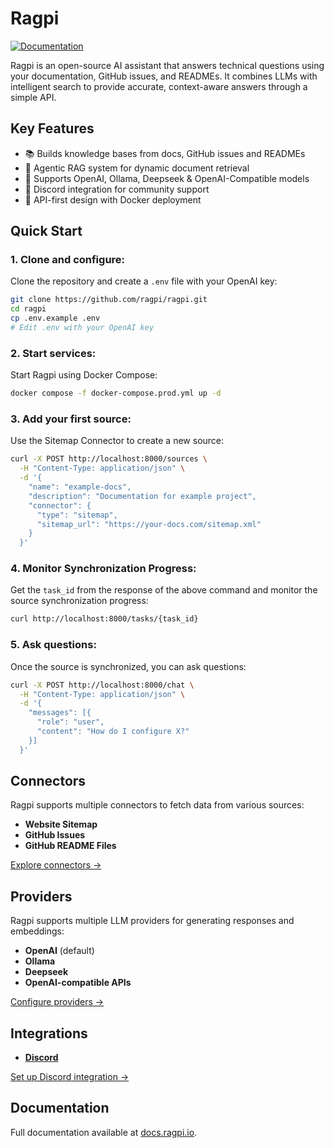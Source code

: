 # Ragpi

[![Documentation](https://img.shields.io/badge/docs-ragpi.io-blue)](https://docs.ragpi.io)

Ragpi is an open-source AI assistant that answers technical questions using your documentation, GitHub issues, and READMEs. It combines LLMs with intelligent search to provide accurate, context-aware answers through a simple API.

## Key Features

- 📚 Builds knowledge bases from docs, GitHub issues and READMEs
- 🤖 Agentic RAG system for dynamic document retrieval
- 🔌 Supports OpenAI, Ollama, Deepseek & OpenAI-Compatible models
- 💬 Discord integration for community support
- 🚀 API-first design with Docker deployment

## Quick Start

### 1. Clone and configure:

Clone the repository and create a `.env` file with your OpenAI key:

```bash
git clone https://github.com/ragpi/ragpi.git
cd ragpi
cp .env.example .env
# Edit .env with your OpenAI key
```

### 2. Start services:

Start Ragpi using Docker Compose:

```bash
docker compose -f docker-compose.prod.yml up -d
```

### 3. Add your first source:

Use the Sitemap Connector to create a new source:

```bash
curl -X POST http://localhost:8000/sources \
  -H "Content-Type: application/json" \
  -d '{
    "name": "example-docs",
    "description": "Documentation for example project",
    "connector": {
      "type": "sitemap",
      "sitemap_url": "https://your-docs.com/sitemap.xml"
    }
  }'
```

### 4. Monitor Synchronization Progress:

Get the `task_id` from the response of the above command and monitor the source synchronization progress:

```bash
curl http://localhost:8000/tasks/{task_id}
```

### 5. Ask questions:

Once the source is synchronized, you can ask questions:

```bash
curl -X POST http://localhost:8000/chat \
  -H "Content-Type: application/json" \
  -d '{
    "messages": [{
      "role": "user",
      "content": "How do I configure X?"
    }]
  }'
```

## Connectors

Ragpi supports multiple connectors to fetch data from various sources:

- **Website Sitemap**
- **GitHub Issues**
- **GitHub README Files**

[Explore connectors →](https://docs.ragpi.io/connectors)

## Providers

Ragpi supports multiple LLM providers for generating responses and embeddings:

- **OpenAI** (default)
- **Ollama**
- **Deepseek**
- **OpenAI-compatible APIs**

[Configure providers →](https://docs.ragpi.io/providers/overview)

## Integrations

- [**Discord**](https://github.com/ragpi/ragpi-discord)

[Set up Discord integration →](https://docs.ragpi.io/integrations/discord)

## Documentation

Full documentation available at [docs.ragpi.io](https://docs.ragpi.io).
